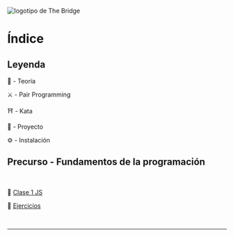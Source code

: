 ![logotipo de The Bridge](https://user-images.githubusercontent.com/27650532/77754601-e8365180-702b-11ea-8bed-5bc14a43f869.png  "logotipo de The Bridge")

# Índice

## Leyenda

:scroll: - Teoría

:crossed_swords: - Pair Programming

:shinto_shrine: - Kata

:european_castle: - Proyecto

:gear: - Instalación

## Precurso - Fundamentos de la programación

<br>

:scroll: [Clase 1 JS ](https://docs.google.com/presentation/d/1hU67mjtjZ8brJz2SZoWeT8vWWusu1nyq/edit?usp=sharing&ouid=110594338309918268653&rtpof=true&sd=true) 

:scroll: [Ejercicios](https://docs.google.com/document/d/1-wDgvepgO2Eqk8J5MFyYnIS8iadIT7STb1p25rITKE4/edit?usp=sharing)

<br>

---

<br>

